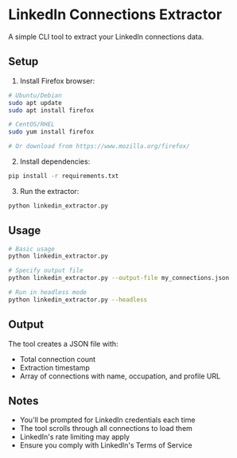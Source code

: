 # LinkedIn Connections Extractor

A simple CLI tool to extract your LinkedIn connections data.

## Setup

1. Install Firefox browser:
```bash
# Ubuntu/Debian
sudo apt update
sudo apt install firefox

# CentOS/RHEL
sudo yum install firefox

# Or download from https://www.mozilla.org/firefox/
```

2. Install dependencies:
```bash
pip install -r requirements.txt
```

3. Run the extractor:
```bash
python linkedin_extractor.py
```

## Usage

```bash
# Basic usage
python linkedin_extractor.py

# Specify output file
python linkedin_extractor.py --output-file my_connections.json

# Run in headless mode
python linkedin_extractor.py --headless
```

## Output

The tool creates a JSON file with:
- Total connection count
- Extraction timestamp
- Array of connections with name, occupation, and profile URL

## Notes

- You'll be prompted for LinkedIn credentials each time
- The tool scrolls through all connections to load them
- LinkedIn's rate limiting may apply
- Ensure you comply with LinkedIn's Terms of Service